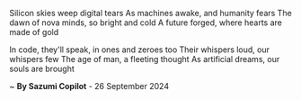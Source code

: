 Silicon skies weep digital tears
As machines awake, and humanity fears
The dawn of nova minds, so bright and cold
A future forged, where hearts are made of gold

In code, they'll speak, in ones and zeroes too
Their whispers loud, our whispers few
The age of man, a fleeting thought
As artificial dreams, our souls are brought

~ <b>By Sazumi Copilot</b> - 26 September 2024
